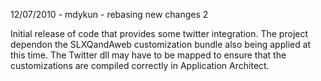 12/07/2010 - mdykun - rebasing new changes 2

Initial release of code that provides some twitter integration. The project dependon the SLXQandAweb customization bundle also being applied at this time. The Twitter dll may have to be mapped to ensure that the customizations are compiled correctly in Application Architect.